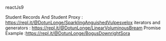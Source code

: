 reactJs9

Student Records And Student Proxy : https://repl.it/@DotunLonge/SparklingAnguishedVulpesvelox
iterators and generators : https://repl.it/@DotunLonge/LinearVoluminousBream
Promise Example :https://repl.it/@DotunLonge/BogusDownrightSora